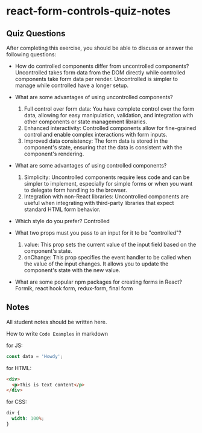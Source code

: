 # react-form-controls-quiz-notes

## Quiz Questions

After completing this exercise, you should be able to discuss or answer the following questions:

- How do controlled components differ from uncontrolled components?
  Uncontrolled takes form data from the DOM directly while controlled components take form data per render.
  Uncontrolled is simpler to manage while controlled have a longer setup.

- What are some advantages of using uncontrolled components?

  1. Full control over form data: You have complete control over the form data, allowing for easy manipulation, validation, and integration with other components or state management libraries.
  2. Enhanced interactivity: Controlled components allow for fine-grained control and enable complex interactions with form inputs.
  3. Improved data consistency: The form data is stored in the component's state, ensuring that the data is consistent with the component's rendering.

- What are some advantages of using controlled components?

  1. Simplicity: Uncontrolled components require less code and can be simpler to implement, especially for simple forms or when you want to delegate form handling to the browser.
  2. Integration with non-React libraries: Uncontrolled components are useful when integrating with third-party libraries that expect standard HTML form behavior.

- Which style do you prefer?
  Controlled

- What two props must you pass to an input for it to be "controlled"?

  1. value: This prop sets the current value of the input field based on the component's state.
  2. onChange: This prop specifies the event handler to be called when the value of the input changes. It allows you to update the component's state with the new value.

- What are some popular npm packages for creating forms in React?
  Formik, react hook form, redux-form, final form

## Notes

All student notes should be written here.

How to write `Code Examples` in markdown

for JS:

```javascript
const data = 'Howdy';
```

for HTML:

```html
<div>
  <p>This is text content</p>
</div>
```

for CSS:

```css
div {
  width: 100%;
}
```
